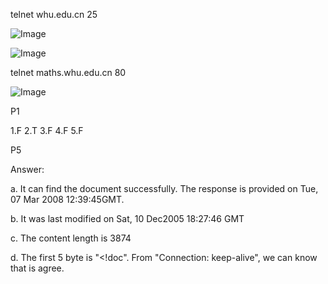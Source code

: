 telnet whu.edu.cn 25

![Image](https://github.com/chenyibo111/WLJFBSJS_3/blob/master/my-picture/p1.png)

![Image](https://github.com/chenyibo111/WLJFBSJS_3/blob/master/my-picture/p2.png)



telnet maths.whu.edu.cn 80

![Image](https://github.com/chenyibo111/WLJFBSJS_3/blob/master/my-picture/p3.jpg)


P1

1.F 2.T 3.F 4.F 5.F

P5

Answer:

a. It can find the document successfully. The response is provided on Tue, 07 Mar 2008 12:39:45GMT.

b. It was last modified on Sat, 10 Dec2005 18:27:46 GMT

c. The content length is 3874

d. The first 5 byte is "<!doc". From "Connection: keep-alive", we can know that is agree.


